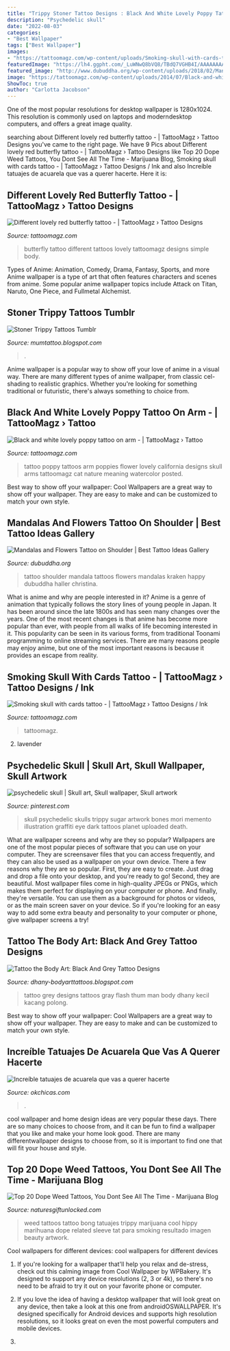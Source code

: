 ```yaml
---
title: "Trippy Stoner Tattoo Designs : Black And White Lovely Poppy Tattoo On Arm -"
description: "Psychedelic skull"
date: "2022-08-03"
categories:
- "Best Wallpaper"
tags: ["Best Wallpaper"]
images:
- "https://tattoomagz.com/wp-content/uploads/Smoking-skull-with-cards-tattoo.jpeg"
featuredImage: "https://lh4.ggpht.com/_LuWNwQ8bVQ8/TBdQ7VGHB4I/AAAAAAAAIvw/-2cNxSYOW4M/black_and_grey_tattoo_design_19_thum.jpg?imgmax=800"
featured_image: "http://www.dubuddha.org/wp-content/uploads/2018/02/Mandalas-and-Flowers-Tattoo-on-Shoulder-by-Christina-Haller-728x728.jpg"
image: "https://tattoomagz.com/wp-content/uploads/2014/07/Black-and-white-lovely-poppy-tattoo-on-arm.jpg"
ShowToc: true
author: "Carlotta Jacobson"
---
```



One of the most popular resolutions for desktop wallpaper is 1280x1024. This resolution is commonly used on laptops and moderndesktop computers, and offers a great image quality.

	

		
searching about Different lovely red butterfly tattoo - | TattooMagz › Tattoo Designs you've came to the right page. We have 9 Pics about Different lovely red butterfly tattoo - | TattooMagz › Tattoo Designs like Top 20 Dope Weed Tattoos, You Dont See All The Time - Marijuana Blog, Smoking skull with cards tattoo - | TattooMagz › Tattoo Designs / Ink and also Increíble tatuajes de acuarela que vas a querer hacerte. Here it is:
		
    
## Different Lovely Red Butterfly Tattoo - | TattooMagz › Tattoo Designs

<img loading=lazy src="https://tattoomagz.com/wp-content/uploads/Tattoos/tattoo/Different-lovely-red-butterfly-tattoo.jpg" onerror="this.onerror=null;this.src='https://tse2.mm.bing.net/th?id=OIP.ete2Sk4Sqv_dO-dcwHie9wHaLd&amp;pid=15.1';" alt="Different lovely red butterfly tattoo - | TattooMagz › Tattoo Designs">

_Source: tattoomagz.com_

>butterfly tattoo different tattoos lovely tattoomagz designs simple body. 

	

Types of Anime: Animation, Comedy, Drama, Fantasy, Sports, and more
Anime wallpaper is a type of art that often features characters and scenes from anime. Some popular anime wallpaper topics include Attack on Titan, Naruto, One Piece, and Fullmetal Alchemist.

    
## Stoner Trippy Tattoos Tumblr

<img loading=lazy src="https://lh5.googleusercontent.com/proxy/eMqPs6GdyPYE7Z3EfYzu6qxjPRcMiElgD7yyTKMnYlAm3q5QOVhdoN3DxiV_sQA6MQN5O8rWDx_iO_7_87iPNoo2t1GJKeqZ_rTlRG0Ekby2_JqQ5wtD4PGeJOXmtNYy=w1200-h630-p-k-no-nu" onerror="this.onerror=null;this.src='https://tse3.mm.bing.net/th?id=OIP.6UO4rdo4LxXmIJKlEY1GrAHaH-&amp;pid=15.1';" alt="Stoner Trippy Tattoos Tumblr">

_Source: mumtattoo.blogspot.com_

>. 

	

Anime wallpaper is a popular way to show off your love of anime in a visual way. There are many different types of anime wallpaper, from classic cel-shading to realistic graphics. Whether you're looking for something traditional or futuristic, there's always something to choice from.

    
## Black And White Lovely Poppy Tattoo On Arm - | TattooMagz › Tattoo

<img loading=lazy src="https://tattoomagz.com/wp-content/uploads/2014/07/Black-and-white-lovely-poppy-tattoo-on-arm.jpg" onerror="this.onerror=null;this.src='https://tse4.mm.bing.net/th?id=OIP.bvfYmnkuP8hqdKWNw1SPMAHaLH&amp;pid=15.1';" alt="Black and white lovely poppy tattoo on arm - | TattooMagz › Tattoo">

_Source: tattoomagz.com_

>tattoo poppy tattoos arm poppies flower lovely california designs skull arms tattoomagz cat nature meaning watercolor posted. 

	

Best way to show off your wallpaper:
Cool Wallpapers are a great way to show off your wallpaper. They are easy to make and can be customized to match your own style.

    
## Mandalas And Flowers Tattoo On Shoulder | Best Tattoo Ideas Gallery

<img loading=lazy src="http://www.dubuddha.org/wp-content/uploads/2018/02/Mandalas-and-Flowers-Tattoo-on-Shoulder-by-Christina-Haller-728x728.jpg" onerror="this.onerror=null;this.src='https://tse2.mm.bing.net/th?id=OIP.jO_jARh1j7Rmqm2T-WAdTQHaHa&amp;pid=15.1';" alt="Mandalas and Flowers Tattoo on Shoulder | Best Tattoo Ideas Gallery">

_Source: dubuddha.org_

>tattoo shoulder mandala tattoos flowers mandalas kraken happy dubuddha haller christina. 

	

What is anime and why are people interested in it?
Anime is a genre of animation that typically follows the story lines of young people in Japan. It has been around since the late 1800s and has seen many changes over the years. One of the most recent changes is that anime has become more popular than ever, with people from all walks of life becoming interested in it. This popularity can be seen in its various forms, from traditional Toonami programming to online streaming services. There are many reasons people may enjoy anime, but one of the most important reasons is because it provides an escape from reality.

    
## Smoking Skull With Cards Tattoo - | TattooMagz › Tattoo Designs / Ink

<img loading=lazy src="https://tattoomagz.com/wp-content/uploads/Smoking-skull-with-cards-tattoo.jpeg" onerror="this.onerror=null;this.src='https://tse2.mm.bing.net/th?id=OIP.fahiD_E3J_JBR4-ZDaz3twHaLG&amp;pid=15.1';" alt="Smoking skull with cards tattoo - | TattooMagz › Tattoo Designs / Ink">

_Source: tattoomagz.com_

>tattoomagz. 

	

2. lavender 

    
## Psychedelic Skull | Skull Art, Skull Wallpaper, Skull Artwork

<img loading=lazy src="https://i.pinimg.com/736x/af/a0/17/afa017ad28792ee0a95282ee7370d80d--half-skull-skull-illustration.jpg" onerror="this.onerror=null;this.src='https://tse1.mm.bing.net/th?id=OIP.qIYQVvKqnOSuOoMLyDQ-lgHaKd&amp;pid=15.1';" alt="psychedelic skull | Skull art, Skull wallpaper, Skull artwork">

_Source: pinterest.com_

>skull psychedelic skulls trippy sugar artwork bones mori memento illustration graffiti eye dark tattoos planet uploaded death. 

	

What are wallpaper screens and why are they so popular?
Wallpapers are one of the most popular pieces of software that you can use on your computer. They are screensaver files that you can access frequently, and they can also be used as a wallpaper on your own device. There a few reasons why they are so popular. First, they are easy to create. Just drag and drop a file onto your desktop, and you're ready to go! Second, they are beautiful. Most wallpaper files come in high-quality JPEGs or PNGs, which makes them perfect for displaying on your computer or phone. And finally, they're versatile. You can use them as a background for photos or videos, or as the main screen saver on your device. So if you're looking for an easy way to add some extra beauty and personality to your computer or phone, give wallpaper screens a try!

    
## Tattoo The Body Art: Black And Grey Tattoo Designs

<img loading=lazy src="https://lh4.ggpht.com/_LuWNwQ8bVQ8/TBdQ7VGHB4I/AAAAAAAAIvw/-2cNxSYOW4M/black_and_grey_tattoo_design_19_thum.jpg?imgmax=800" onerror="this.onerror=null;this.src='https://tse4.mm.bing.net/th?id=OIP.tUp53jYJLo4is0iYLtb4EwHaJ_&amp;pid=15.1';" alt="Tattoo the Body Art: Black And Grey Tattoo Designs">

_Source: dhany-bodyarttattoos.blogspot.com_

>tattoo grey designs tattoos gray flash thum man body dhany kecil kacang polong. 

	

Best way to show off your wallpaper:
Cool Wallpapers are a great way to show off your wallpaper. They are easy to make and can be customized to match your own style.

    
## Increíble Tatuajes De Acuarela Que Vas A Querer Hacerte

<img loading=lazy src="https://www.okchicas.com/wp-content/uploads/2015/05/tatuajes-de-acuarela-15.jpg" onerror="this.onerror=null;this.src='https://tse2.mm.bing.net/th?id=OIP.g9cFLivdQsYLsCSrDiUz4wHaLH&amp;pid=15.1';" alt="Increíble tatuajes de acuarela que vas a querer hacerte">

_Source: okchicas.com_

>. 

	

cool wallpaper and home design ideas are very popular these days. There are so many choices to choose from, and it can be fun to find a wallpaper that you like and make your home look good. There are many differentwallpaper designs to choose from, so it is important to find one that will fit your house and style.

    
## Top 20 Dope Weed Tattoos, You Dont See All The Time - Marijuana Blog

<img loading=lazy src="https://i0.wp.com/s-media-cache-ak0.pinimg.com/236x/1c/36/59/1c3659361ae2497d21cc731e3ff31e16.jpg?resize=236%2C374&amp;ssl=1" onerror="this.onerror=null;this.src='https://tse1.mm.bing.net/th?id=OIP.sXey60yr3E9dayWDXeGxKAHaLv&amp;pid=15.1';" alt="Top 20 Dope Weed Tattoos, You Dont See All The Time - Marijuana Blog">

_Source: naturesgiftunlocked.com_

>weed tattoos tattoo bong tatuajes trippy marijuana cool hippy marihuana dope related sleeve tat para smoking resultado imagen beauty artwork. 

	

Cool wallpapers for different devices:
cool wallpapers for different devices 

1. If you're looking for a wallpaper that'll help you relax and de-stress, check out this calming image from Cool Wallpaper by WPBakery. It's designed to support any device resolutions (2, 3 or 4k), so there's no need to be afraid to try it out on your favorite phone or computer.

2. If you love the idea of having a desktop wallpaper that will look great on any device, then take a look at this one from androidOSWALLPAPER. It's designed specifically for Android devices and supports high resolution resolutions, so it looks great on even the most powerful computers and mobile devices.

3.

